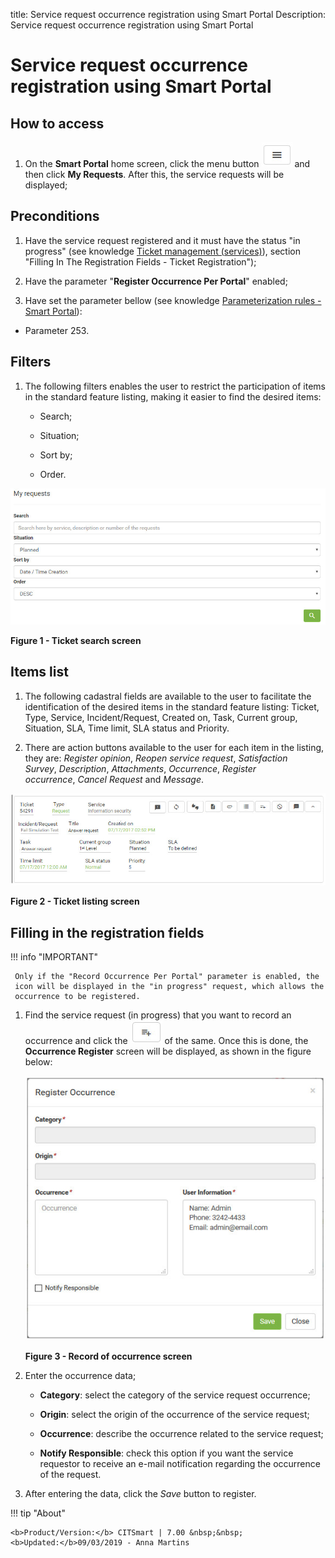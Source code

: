 title: Service request occurrence registration using Smart Portal
Description: Service request occurrence registration using Smart Portal

# Service request occurrence registration using Smart Portal

How to access
-------------

1.  On the **Smart Portal** home screen, click the menu button ![simbolo](images/simb-meno.white.jpg) and then
    click **My Requests**. After this, the service requests will be displayed;

Preconditions
-------------

1.  Have the service request registered and it must have the status "in
    progress" (see knowledge [Ticket management (services)][1]),
    section "Filling In The Registration Fields - Ticket Registration");

2.  Have the parameter "**Register Occurrence Per Portal**" enabled;

3.  Have set the parameter bellow (see knowledge [Parameterization rules - Smart
    Portal][2]):

   - Parameter 253.  

Filters
-------

1.  The following filters enables the user to restrict the participation of
    items in the standard feature listing, making it easier to find the desired
    items:

    - Search;

    - Situation;

    - Sort by;

    - Order.

![Pesquisa](images/ocorren.img1.jpg)

**Figure 1 - Ticket search screen**

Items list
----------

1.  The following cadastral fields are available to the user to facilitate the
    identification of the desired items in the standard feature
    listing: Ticket, Type, Service, Incident/Request, Created on, Task,
    Current group, Situation, SLA, Time limit, SLA status and Priority.

2.  There are action buttons available to the user for each item in the listing,
    they are: *Register opinion*, *Reopen service request*, *Satisfaction
    Survey*, *Description*, *Attachments*, *Occurrence*, *Register
    occurrence*, *Cancel Request* and *Message*.

![Pesquisa](images/ocorren.img2.jpg)

**Figure 2 - Ticket listing screen**

Filling in the registration fields
----------------------------------

!!! info "IMPORTANT"

     Only if the "Record Occurrence Per Portal" parameter is enabled, the   
     icon will be displayed in the "in progress" request, which allows the
     occurrence to be registered.

1.  Find the service request (in progress) that you want to record an occurrence
    and click the ![figure](images/simb-plus.jpg) of the same. Once this is done, the **Occurrence
    Register** screen will be displayed, as shown in the figure below:

    ![Pesquisa](images/ocorren.img3.jpg)
   
    **Figure 3 - Record of occurrence screen**

2.  Enter the occurrence data;

    - **Category**: select the category of the service request occurrence;

    - **Origin**: select the origin of the occurrence of the service request;

    - **Occurrence**: describe the occurrence related to the service request;

    - **Notify Responsible**: check this option if you want the service requestor to receive an e-mail notification regarding the 
    occurrence of the request.

3.  After entering the data, click the *Save* button to register.


!!! tip "About"

    <b>Product/Version:</b> CITSmart | 7.00 &nbsp;&nbsp;
    <b>Updated:</b>09/03/2019 - Anna Martins

[1]:/en-us/citsmart-platform-7/processes/tickets/ticket-management.html
[2]:/en-us/citsmart-platform-7/plataform-administration/parameters-list/parametrization-smart-portal.html
